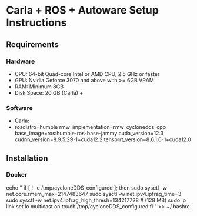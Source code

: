 # Carla + ROS + Autoware Setup Instructions
## Requirements
### Hardware
* CPU: 64-bit Quad-core Intel or AMD CPU, 2.5 GHz or faster
* GPU: Nvidia Geforce 3070 and above with >= 6GB VRAM
* RAM: Minimum 8GB
* Disk Space: 20 GB (Carla) + 

### Software
* Carla: 
* rosdistro=humble
rmw_implementation=rmw_cyclonedds_cpp
base_image=ros:humble-ros-base-jammy
cuda_version=12.3
cudnn_version=8.9.5.29-1+cuda12.2
tensorrt_version=8.6.1.6-1+cuda12.0

## Installation
### Docker 


echo "
if [ ! -e /tmp/cycloneDDS_configured ]; then
    sudo sysctl -w net.core.rmem_max=2147483647
    sudo sysctl -w net.ipv4.ipfrag_time=3
    sudo sysctl -w net.ipv4.ipfrag_high_thresh=134217728     # (128 MB)
    sudo ip link set lo multicast on
    touch /tmp/cycloneDDS_configured
fi
" >> ~/.bashrc